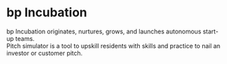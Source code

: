 bp Incubation
===

bp Incubation originates, nurtures, grows, and launches autonomous start-up teams.  
Pitch simulator is a tool to upskill residents with skills and practice to nail an investor or customer pitch.
